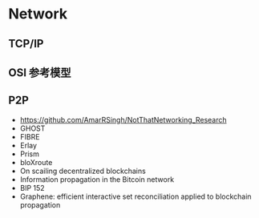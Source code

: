 # Network

## TCP/IP

## OSI 参考模型

## P2P

+ https://github.com/AmarRSingh/NotThatNetworking_Research
+ GHOST
+ FIBRE
+ Erlay
+ Prism
+ bloXroute
+ On scailing decentralized blockchains
+ Information propagation in the Bitcoin network
+ BIP 152
+ Graphene: efficient interactive set reconciliation applied to blockchain propagation
